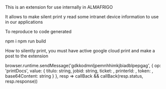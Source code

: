 This is an extension for use internally in ALMAFRIGO

It allows to make silent print y read some intranet device information to use in our applications


To reproduce to code generated

npm i
npm run build

How to silently print, you must have active google cloud print and make a post to the extension

browser.runtime.sendMessage('gdkkodmnljpemnhhimkjbiadblpepgag', 
                { 
                    op: 'printDocs', 
                    value: {
                        titulo: string,
                        jobid: string,
                        ticket: <GCP Ticket>,
                        printerId: <printerId>,
                        token: <google token>,
                        base64Content: string
                    } 
                }, resp =>  callBack && callBack(resp.status, resp.response))


